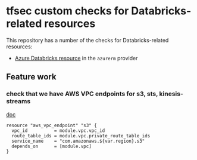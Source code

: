 # tfsec custom checks for Databricks-related resources

This repository has a number of the checks for Databricks-related resources:
- [Azure Databricks resource](https://registry.terraform.io/providers/hashicorp/azurerm/latest/docs/resources/databricks_workspace) in the `azurerm` provider



## Feature work

### check that we have AWS VPC endpoints for s3, sts, kinesis-streams

[doc](https://registry.terraform.io/providers/databricks/databricks/latest/docs/resources/mws_vpc_endpoint)

```hcl
resource "aws_vpc_endpoint" "s3" {
  vpc_id          = module.vpc.vpc_id
  route_table_ids = module.vpc.private_route_table_ids
  service_name    = "com.amazonaws.${var.region}.s3"
  depends_on      = [module.vpc]
}
```
